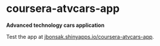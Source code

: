 # coursera-atvcars-app
**Advanced technology cars application**  
  
Test the app at [jbonsak.shinyapps.io/coursera-atvcars-app](https://jbonsak.shinyapps.io/coursera-atvcars-app/).